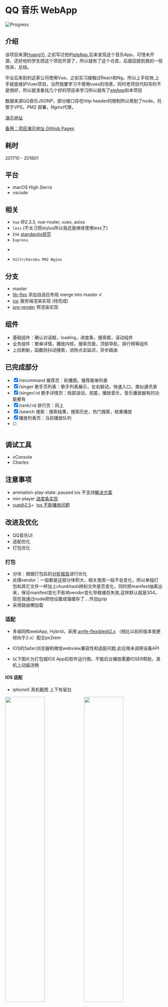 # QQ 音乐 WebApp

![Progress](http://progressed.io/bar/99?title=completed)

## 介绍

该项目来源[HuangYi](https://github.com/ustbhuangyi), 之前写过他的[eleApp](https://github.com/forzeny/eleApp),后来发现这个音乐App，可惜未开源，还好他的学生把这个项目开源了，所以就有了这个仓库，后面回提到我的一些改进，总结。

毕业后来到的这家公司使用Vue，之前实习接触过React和Ng，所以上手较快,上手就是维护Vuex项目，当然我要学习不使用vuex的场景，同时老项目代码写的不是很好，所以就准备找几个好的项目来学习所以就有了[eleApp](https://github.com/forzeny/eleApp)和本项目

数据来源QQ音乐JSONP，部分接口存在http header的限制所以用到了node，托管于VPS，PM2 部署，Nginx代理，

[演示地址](http://45.77.79.163/Music)

[备用：项目演示地址 GitHub Pages](https://forzeny.github.io/Music-Player/music/#/recommend)

## 耗时

201710 - 201801

## 平台

* macOS High Sierra
* vscode

## 相关

* `Vue` @2.3.3, vue-router, vuex, axios
* `less` (不太习惯stylus所以我还是继续使用less了)
* `ES6` [standardjs规范](https://github.com/standard/standard/blob/master/docs/RULES-zhcn.md)
* `Express`
* ~~~lib-flexbile~~~ `amfe-flexible@2.0`,  `px2rem`

* `Vultr/heroku PM2 Nginx`

## 分支

* master
* [lib-flex](https://www.npmjs.com/package/amfe-flexible) 添加自适应布局 merge into master √
* [ssr](https://ssr.vuejs.org/en/) 服务端渲染实现 (待完成)
* [pre-render](https://github.com/chrisvfritz/prerender-spa-plugin) 预渲染实现

## 组件

* 基础组件：确认对话框，loading，进度条，搜索框，滚动组件
* 业务组件：歌单详情，播放内核，搜索页面，顶部导航，排行榜等组件
* 上拉刷新，函数防抖动搜索，消除点击延迟，异步路由

## 已完成部分

* [x] /recommand 推荐页：轮播图，推荐歌单列表
* [x] /singer 歌手页列表：歌手列表展示，左右联动，快速入口，类似通讯录
* [x] /singer/:id 歌手详情页：局部滚动，视差，播放音乐，音乐播放器有的功能都有
* [x] /rank/:id 排行页：同上
* [x] /search 搜索：搜索结果，搜索历史，热门搜索，结果播放
* [x] 播放列表页：当前播放队列
* [ ] ~~~用户中心页~~~

## 调试工具

* vConsole
* Charles

## 注意事项

* animation-play-state: paused ios 不支持[解决方案](https://codepen.io/HaoyCn/pen/BZZrLd)
* min-player [进度条实现](https://codepen.io/xgad/post/svg-radial-progress-meters)
* vue@2.5+  [ios 不能播放问题](https://github.com/DDFE/DDFE-blog/issues/24)

## 改进及优化

* QQ音乐UI
* 适配优化
* 打包优化

### 打包

* 分块：根据打包后的[分析报告](https://www.npmjs.com/package/webpack-bundle-analyzer)进行优化
* 处理vendor：一般都是这部分体积大，相关类库一般不会变化，所以单独打包和其它文件一样加上chunkhash辨别文件是否变化，同时把manifest抽离出来，保证manifest变化不影响vendor变化导致缓存失效,这样默认就是304，现在我通过node把他设置成强缓存了....外加gzip
* 采用路由懒加载

### 适配

* 多端同构webApp, Hybrid，采用 [amfe-flexible@2.x](https://www.npmjs.com/package/amfe-flexible) （相比以前的版本我更倾向于2.x）配合px2rem

* IOS的Safari浏览器和微信webview兼容性和适配问题,此应用未调用设备API

* 以下图片为打包城IOS App后软件运行图，不能后台播放需要IOSER帮助，真机上动画流畅

#### IOS 适配

* iphoneX 真机截图 上下有留白

<img src="./static/WechatIMG505.png" width="50%"><img src="./static/WechatIMG506.png" width="50%">

* IOS系列模拟器正常

![适配iphone 系列，X的刘海暂未处理](./static/WechatIMG507.jpeg)
<img src="./static/WX20171230-154740@2x.png">
<img src="./static/WX20171230-155034@2x.png">
<img src="./static/WX20171230-155124@2x.png">

#### Andriod 适配

试了下腾讯的[weTest](http://wetest.qq.com/product/cloudphone?from=default_automail_new) 收费，没继续用

后来发现  GenyMotion 不准备测试

## 总结

* 截止20180112基本完成了我预期的开发，比如滚动库，歌词的处理等是原作者开源项目的，我在这个项目学到的东西主要是学习作者的编程风格，习惯，更好的理解Vue中的知识点
* 有了本项目，[eleApp](https://github.com/forzeny/eleApp)，和我工作中的Vue开发经验，以及[element ui](https://github.com/ElemeFE/element)部分源码的阅读，至此已经对Vue的使用及特性有了一定的理解，同时我也在阅读Vue的一些源代码去深入的理解Vue，这样会更好的处理开发中遇到的问题
* 如果你还不清楚Vue的学习路线，我最近发现了[这篇文章](https://segmentfault.com/a/1190000012692321)可以去看一看，还可以检验自己是否有知识点遗漏的地方，当然这远远还是不够的，Vue有更多的东西需要自己去探索使用

## 本地预览

```bash
git clone hhttps://github.com/forzeny/Music-Player.git
$ cd Music-Player
$ yarn install
$ yarn run dev
```